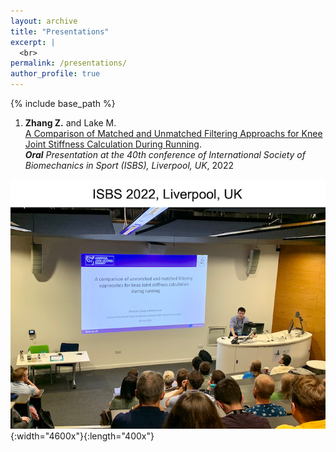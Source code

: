 ```yaml
---
layout: archive
title: "Presentations"
excerpt: |
  <br>
permalink: /presentations/
author_profile: true
---
```


{% include base_path %}

<!--- below will turn page into collection, pulling from _presentations folder --->

<!---
{% for post in site.presentations reversed %}
  {% include archive-single.html %}
{% endfor %}
--->

1. **Zhang Z.** and Lake M. <br>
[A Comparison of Matched and Unmatched Filtering Approachs for Knee Joint Stiffness Calculation During Running](https://commons.nmu.edu/isbs/vol40/iss1/195). <br> ***Oral** Presentation at the 40th conference of International Society of Biomechanics in Sport (ISBS), Liverpool, UK*, 2022

![talksheader](/images/ISBS2022.png){:width="4600x"}{:length="400x"}
